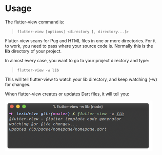 # Usage

The flutter-view command is:

> `flutter-view [options] <directory [, directory...]>`

Flutter-view scans for Pug and HTML files in one or more directories. For it to work, you need to pass where your source code is. Normally this is the **lib** directory of your project.&#x20;

In almost every case, you want to go to your project directory and type:

> `flutter-view -w lib`

This will tell flutter-view to watch your lib directory, and keep watching (-w) for changes.

When flutter-view creates or updates Dart files, it will tell you:

![](<../.gitbook/assets/Screen Shot 2018-12-04 at 12.36.39 AM.png>)
